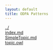```yaml
---
layout: default
title: ODPA Patterns
---
```

  
[../](../)  
[index.md](./index.md)  
[SimpleTopic.md](./SimpleTopic.md)  
[topic.owl](./topic.owl)  

